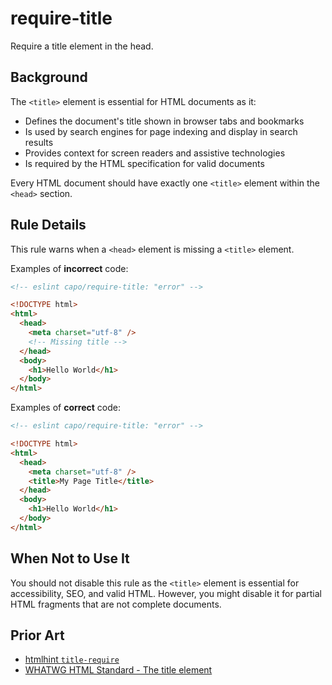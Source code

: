 # require-title

Require a title element in the head.

## Background

The `<title>` element is essential for HTML documents as it:

- Defines the document's title shown in browser tabs and bookmarks
- Is used by search engines for page indexing and display in search results
- Provides context for screen readers and assistive technologies
- Is required by the HTML specification for valid documents

Every HTML document should have exactly one `<title>` element within the `<head>` section.

## Rule Details

This rule warns when a `<head>` element is missing a `<title>` element.

Examples of **incorrect** code:

```html
<!-- eslint capo/require-title: "error" -->

<!DOCTYPE html>
<html>
  <head>
    <meta charset="utf-8" />
    <!-- Missing title -->
  </head>
  <body>
    <h1>Hello World</h1>
  </body>
</html>
```

Examples of **correct** code:

```html
<!-- eslint capo/require-title: "error" -->

<!DOCTYPE html>
<html>
  <head>
    <meta charset="utf-8" />
    <title>My Page Title</title>
  </head>
  <body>
    <h1>Hello World</h1>
  </body>
</html>
```

## When Not to Use It

You should not disable this rule as the `<title>` element is essential for accessibility, SEO, and valid HTML. However, you might disable it for partial HTML fragments that are not complete documents.

## Prior Art

- [htmlhint `title-require`](https://htmlhint.com/docs/user-guide/rules/title-require)
- [WHATWG HTML Standard - The title element](https://html.spec.whatwg.org/multipage/semantics.html#the-title-element)
